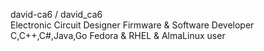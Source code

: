 david-ca6 / david_ca6  
Electronic Circuit Designer
Firmware & Software Developer
C,C++,C#,Java,Go
Fedora & RHEL & AlmaLinux user
